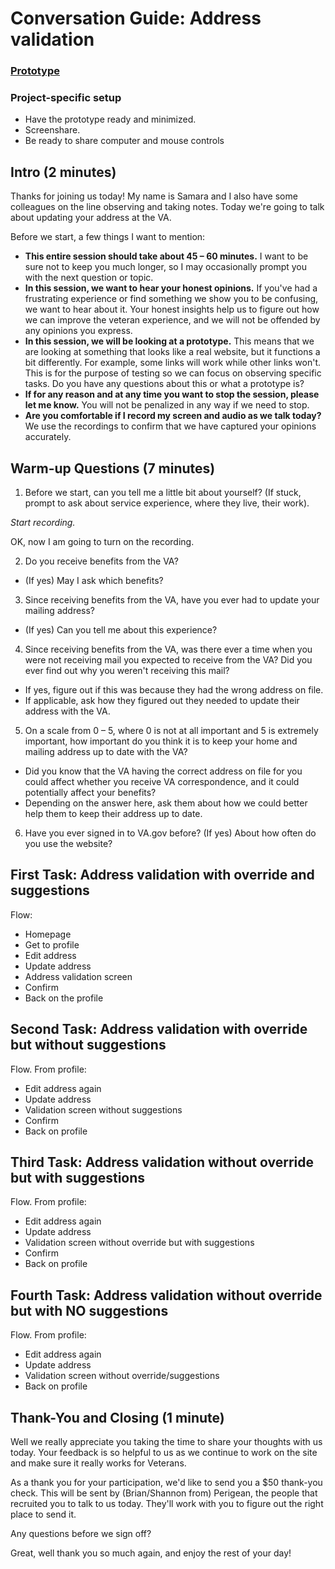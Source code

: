 # Conversation Guide: Address validation

### [Prototype]()

### Project-specific setup

- Have the prototype ready and minimized.
- Screenshare.
- Be ready to share computer and mouse controls

## Intro (2 minutes)

Thanks for joining us today! My name is Samara and I also have some colleagues on the line observing and taking notes. Today we're going to talk about updating your address at the VA.

Before we start, a few things I want to mention:

- **This entire session should take about 45 – 60 minutes.** I want to be sure not to keep you much longer, so I may occasionally prompt you with the next question or topic.
- **In this session, we want to hear your honest opinions.** If you've had a frustrating experience or find something we show you to be confusing, we want to hear about it. Your honest insights help us to figure out how we can improve the veteran experience, and we will not be offended by any opinions you express.
- **In this session, we will be looking at a prototype.** This means that we are looking at something that looks like a real website, but it functions a bit differently. For example, some links will work while other links won't. This is for the purpose of testing so we can focus on observing specific tasks. Do you have any questions about this or what a prototype is? 
- **If for any reason and at any time you want to stop the session, please let me know.** You will not be penalized in any way if we need to stop.
- **Are you comfortable if I record my screen and audio as we talk today?** We use the recordings to confirm that we have captured your opinions accurately.

## Warm-up Questions (7 minutes)

1. Before we start, can you tell me a little bit about yourself? (If stuck, prompt to ask about service experience, where they live, their work).

*Start recording.*

OK, now I am going to turn on the recording.

2. Do you receive benefits from the VA? 
- (If yes) May I ask which benefits?
3. Since receiving benefits from the VA, have you ever had to update your mailing address? 
- (If yes) Can you tell me about this experience?
4. Since receiving benefits from the VA, was there ever a time when you were not receiving mail you expected to receive from the VA? Did you ever find out why you weren't receiving this mail?
- If yes, figure out if this was because they had the wrong address on file.
- If applicable, ask how they figured out they needed to update their address with the VA. 
5. On a scale from 0 – 5, where 0 is not at all important and 5 is extremely important, how important do you think it is to keep your home and mailing address up to date with the VA?
- Did you know that the VA having the correct address on file for you could affect whether you receive VA correspondence, and it could potentially affect your benefits?
- Depending on the answer here, ask them about how we could better help them to keep their address up to date.
6. Have you ever signed in to VA.gov before? (If yes) About how often do you use the website?

## First Task: Address validation with override and suggestions

Flow:

- Homepage
- Get to profile
- Edit address
- Update address
- Address validation screen
- Confirm
- Back on the profile

## Second Task: Address validation with override but without suggestions

Flow. From profile:

- Edit address again
- Update address
- Validation screen without suggestions
- Confirm
- Back on profile

## Third Task: Address validation without override but with suggestions

Flow. From profile:

- Edit address again
- Update address
- Validation screen without override but with suggestions
- Confirm
- Back on profile

## Fourth Task: Address validation without override but with NO suggestions

Flow. From profile:

- Edit address again
- Update address
- Validation screen without override/suggestions
- Back on profile

## Thank-You and Closing (1 minute)

Well we really appreciate you taking the time to share your thoughts with us today. Your feedback is so helpful to us as we continue to work on the site and make sure it really works for Veterans.

As a thank you for your participation, we'd like to send you a $50 thank-you check. This will be sent by (Brian/Shannon from) Perigean, the people that recruited you to talk to us today. They'll work with you to figure out the right place to send it.

Any questions before we sign off?

Great, well thank you so much again, and enjoy the rest of your day!
